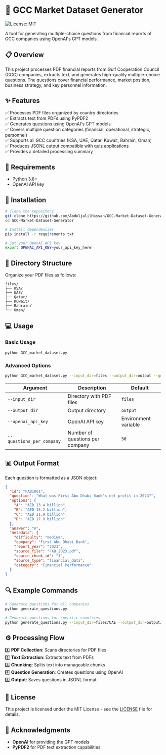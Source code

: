 # 🌟 GCC Market Dataset Generator  

[![License: MIT](https://img.shields.io/badge/License-MIT-yellow.svg)](https://opensource.org/licenses/MIT)  

A tool for generating multiple-choice questions from financial reports of GCC companies using OpenAI's GPT models.  

## 📋 Overview  

This project processes PDF financial reports from Gulf Cooperation Council (GCC) companies, extracts text, and generates high-quality multiple-choice questions. The questions cover financial performance, market position, business strategy, and key personnel information.  

## ✨ Features  

✅ Processes PDF files organized by country directories  
✅ Extracts text from PDFs using PyPDF2  
✅ Generates questions using OpenAI's GPT models  
✅ Covers multiple question categories (financial, operational, strategic, personnel)  
✅ Supports all GCC countries (KSA, UAE, Qatar, Kuwait, Bahrain, Oman)  
✅ Produces JSONL output compatible with quiz applications  
✅ Provides a detailed processing summary  

## 🔧 Requirements  

- Python 3.8+  
- OpenAI API key  

## 🚀 Installation  

```bash
# Clone the repository
git clone https://github.com/AbduljalilHassan/GCC-Market-Dataset-Generator.git
cd GCC-Market-Dataset-Generator

# Install dependencies
pip install -r requirements.txt

# Set your OpenAI API key
export OPENAI_API_KEY=your_api_key_here
```

## 📂 Directory Structure  

Organize your PDF files as follows:  

```
files/
├── KSA/
├── UAE/
├── Qatar/
├── Kuwait/
├── Bahrain/
└── Oman/
```

## 💻 Usage  

### Basic Usage  

```bash
python GCC_market_dataset.py
```

### Advanced Options  

```bash
python GCC_market_dataset.py --input_dir=files --output_dir=output --questions_per_company=50
```

| Argument              | Description                     | Default          |
|----------------------|--------------------------------|------------------|
| `--input_dir`       | Directory with PDF files       | `files`          |
| `--output_dir`      | Output directory               | `output`         |
| `--openai_api_key`  | OpenAI API key                 | Environment variable |
| `--questions_per_company` | Number of questions per company | `50`             |

## 📊 Output Format  

Each question is formatted as a JSON object:  

```json
{
  "id": "FAB1001",
  "question": "What was First Abu Dhabi Bank's net profit in 2023?",
  "options": {
    "A": "AED 13.4 billion",
    "B": "AED 15.2 billion",
    "C": "AED 11.9 billion",
    "D": "AED 17.8 billion"
  },
  "answer": "A",
  "metadata": {
    "difficulty": "medium",
    "company": "First Abu Dhabi Bank",
    "report_year": "2023",
    "source_file": "FAB_2023.pdf",
    "source_chunk_id": "1",
    "source_type": "financial_data",
    "category": "Financial Performance"
  }
}
```

## 🔍 Example Commands  

```bash
# Generate questions for all companies
python generate_questions.py

# Generate questions for specific countries
python generate_questions.py --input_dir=files/UAE --output_dir=output/UAE
```

## ⚙️ Processing Flow  

1️⃣ **PDF Collection**: Scans directories for PDF files  
2️⃣ **Text Extraction**: Extracts text from PDFs  
3️⃣ **Chunking**: Splits text into manageable chunks  
4️⃣ **Question Generation**: Creates questions using OpenAI  
5️⃣ **Output**: Saves questions in JSONL format  


## 📄 License  

This project is licensed under the MIT License - see the [LICENSE](LICENSE) file for details.  

## 🙏 Acknowledgments  

- **OpenAI** for providing the GPT models  
- **PyPDF2** for PDF text extraction capabilities  
